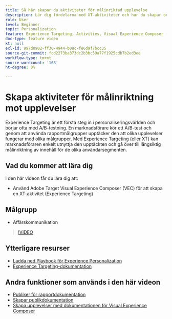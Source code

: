 ```yaml
---
title: Så här skapar du aktiviteter för målinriktad upplevelse
description: Lär dig fördelarna med XT-aktiviteter och hur du skapar och använder dem. Med XT-aktiviteter (Experience Targeting) kan marknadsförare rikta specifikt innehåll till en viss målgrupp.
role: User
level: Beginner
topic: Personalization
feature: Experience Targeting, Activities, Visual Experience Composer (VEC)
doc-type: feature video
kt: null
exl-id: 997d0902-ff30-4944-b08c-fe6d9f7bcc35
source-git-commit: fcd2273ba373dc2b3bc59a77f1925cdb7b2ed3ee
workflow-type: tm+mt
source-wordcount: '168'
ht-degree: 0%

---
```


# Skapa aktiviteter för målinriktning mot upplevelser

Experience Targeting är ett första steg in i personaliseringsvärlden och börjar ofta med A/B-testning. En marknadsförare kör ett A/B-test och genom att använda rapportmålgrupper upptäcker den att olika upplevelser fungerar med olika målgrupper. Med Experience Targeting (eller XT) kan marknadsföraren enkelt utnyttja den upptäckten och gå över till långsiktig målinriktning av innehåll för de olika användarsegmenten.

## Vad du kommer att lära dig

I den här videon får du lära dig att:

* Använd Adobe Target Visual Experience Composer (VEC) för att skapa en XT-aktivitet (Experience Targeting)

## Målgrupp

* Affärskommunikation

>[!VIDEO](https://video.tv.adobe.com/v/22418?quality=12)

## Ytterligare resurser

* [Ladda ned Playbook för Experience Personalization](https://guided.adobe.com/?promoid=K42KVXHD&amp;mv=other&amp;search=personalization+playbook#recommended/solutions/target)
* [Experience Targeting-dokumentation](https://experienceleague.adobe.com/docs/target/using/activities/experience-targeting/experience-target.html?lang=en)

## Andra funktioner som används i den här videon

* [Publiker för rapportdokumentation](https://experienceleague.adobe.com/docs/target/using/audiences/managing-audience-filters.html?lang=en)
* [Skapar publikdokumentation](https://experienceleague.adobe.com/docs/target/using/audiences/managing-audience-filters.html?lang=en)
* [Skapa upplevelser med dokumentationen för Visual Experience Composer](https://experienceleague.adobe.com/docs/target/using/experiences/experiences.html?lang=en)
